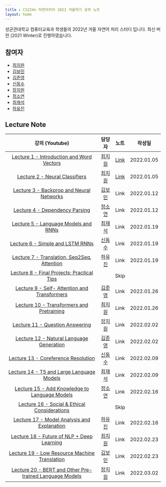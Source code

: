 ```yaml
---
title : CS224n 자연어처리 2021 겨울학기 공부 노트
layout: home
---
```


성균관대학교 컴퓨터교육과 학생들의 2022년 겨울 자연어 처리 스터디 입니다. 최신 버전 (2021 Winter)로 진행하였습니다. 

## 참여자
- [최지원](https://jasonchoi.dev)
- [김보민](https://github.com/nimod7890) 
- [김준영](https://github.com/junieberry)
- [신동수](https://github.com/zero-DS)
- [장지원](https://github.com/jiwon-center)
- [정소연](https://github.com/happysoy)
- [최재석](https://github.com/xy5787)
- [하유진](https://github.com/haujinnn)

## Lecture Note

|강의 (Youtube)|담당자|노트|작성일|
|:------------:|:----:|:--:|:----:|
|[Lecture 1 - Introduction and Word Vectors](https://www.youtube.com/watch?v=rmVRLeJRkl4&list=PLoROMvodv4rOSH4v6133s9LFPRHjEmbmJ&index=1)|[최지원](https://jasonchoi.dev)|[Link](./LectureNote/lecture1.md)|2022.01.05|
|[Lecture 2 - Neural Classifiers](https://www.youtube.com/watch?v=gqaHkPEZAew&list=PLoROMvodv4rOSH4v6133s9LFPRHjEmbmJ&index=2)|[최지원](https://jasonchoi.dev)|[Link](./LectureNote/lecture2.md)|2022.01.05|
|[Lecture 3 - Backprop and Neural Networks](https://www.youtube.com/watch?v=X0Jw4kgaFlg&list=PLoROMvodv4rOSH4v6133s9LFPRHjEmbmJ&index=3)|[김보민](https://github.com/nimod7890) |Link|2022.01.12|
|[Lecture 4 - Dependency Parsing](https://www.youtube.com/watch?v=PSGIodTN3KE&list=PLoROMvodv4rOSH4v6133s9LFPRHjEmbmJ&index=4)|[정소연](https://github.com/happysoy)|Link|2022.01.12|
|[Lecture 5 - Language Models and RNNs](https://www.youtube.com/watch?v=8rXD5-xhemo&list=PLoROMvodv4rOhcuXMZkNm7j3fVwBBY42z&index=5)|[최재석](https://github.com/xy5787)|Link|2022.01.19|
|[Lecture 6 - Simple and LSTM RNNs](https://www.youtube.com/watch?v=8rXD5-xhemo&list=PLoROMvodv4rOhcuXMZkNm7j3fVwBBY42z&index=6)|[신동수](https://github.com/zero-DS)|Link|2022.01.19|
|[Lecture 7 - Translation, Seq2Seq, Attention](https://www.youtube.com/watch?v=8rXD5-xhemo&list=PLoROMvodv4rOhcuXMZkNm7j3fVwBBY42z&index=7)|[하유진](https://github.com/haujinnn)|Link|2022.01.19|
|[Lecture 8 - Final Projects; Practical Tips](https://www.youtube.com/watch?v=8rXD5-xhemo&list=PLoROMvodv4rOhcuXMZkNm7j3fVwBBY42z&index=8)||Skip||
|[Lecture 9 - Self- Attention and Transformers](https://www.youtube.com/watch?v=8rXD5-xhemo&list=PLoROMvodv4rOhcuXMZkNm7j3fVwBBY42z&index=9)|[김준영](https://github.com/junieberry)|Link|2022.01.26|
|[Lecture 10 - Transformers and Pretraining](https://www.youtube.com/watch?v=8rXD5-xhemo&list=PLoROMvodv4rOhcuXMZkNm7j3fVwBBY42z&index=10)|[최지원](https://jasonchoi.dev)|Link|2022.01.26|
|[Lecture 11 - Question Answering](https://www.youtube.com/watch?v=8rXD5-xhemo&list=PLoROMvodv4rOhcuXMZkNm7j3fVwBBY42z&index=11)|[장지원](https://github.com/jiwon-center)|Link|2022.02.02|
|[Lecture 12 - Natural Language Generation](https://www.youtube.com/watch?v=8rXD5-xhemo&list=PLoROMvodv4rOhcuXMZkNm7j3fVwBBY42z&index=12)|[김준영](https://github.com/junieberry)|Link|2022.02.02|
|[Lecture 13 - Coreference Resolution](https://www.youtube.com/watch?v=8rXD5-xhemo&list=PLoROMvodv4rOhcuXMZkNm7j3fVwBBY42z&index=13)|[신동수](https://github.com/zero-DS)|Link|2022.02.09|
|[Lecture 14 - T5 and Large Language Models](https://www.youtube.com/watch?v=8rXD5-xhemo&list=PLoROMvodv4rOhcuXMZkNm7j3fVwBBY42z&index=14)|[최재석](https://github.com/xy5787)|Link|2022.02.09|
|[Lecture 15 - Add Knowledge to Language Models](https://www.youtube.com/watch?v=8rXD5-xhemo&list=PLoROMvodv4rOhcuXMZkNm7j3fVwBBY42z&index=15)|[정소연](https://github.com/happysoy)|Link|2022.02.16|
|[Lecture 16 - Social & Ethical Considerations](https://www.youtube.com/watch?v=8rXD5-xhemo&list=PLoROMvodv4rOhcuXMZkNm7j3fVwBBY42z&index=16)||Skip||
|[Lecture 17 - Model Analysis and Explanation](https://www.youtube.com/watch?v=8rXD5-xhemo&list=PLoROMvodv4rOhcuXMZkNm7j3fVwBBY42z&index=17)|[하유진](https://github.com/haujinnn)|Link|2022.02.16|
|[Lecture 18 - Future of NLP + Deep Learning](https://www.youtube.com/watch?v=8rXD5-xhemo&list=PLoROMvodv4rOhcuXMZkNm7j3fVwBBY42z&index=18)|[최지원](https://jasonchoi.dev)|Link|2022.02.23|
|[Lecture 19 - Low Resource Machine Translation](https://www.youtube.com/watch?v=8rXD5-xhemo&list=PLoROMvodv4rOhcuXMZkNm7j3fVwBBY42z&index=19)|[김보민](https://github.com/nimod7890)|Link|2022.02.23|
|[Lecture 20 - BERT and Other Pre-trained Language Models](https://www.youtube.com/watch?v=8rXD5-xhemo&list=PLoROMvodv4rOhcuXMZkNm7j3fVwBBY42z&index=20)|[장지원](https://github.com/jiwon-center)|Link|2022.03.02|
